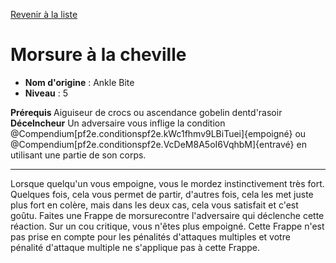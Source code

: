 [Revenir à la liste](list.md)

# Morsure à la cheville

 * **Nom d'origine** : Ankle Bite
 * **Niveau** : 5


<p><span id="ctl00_MainContent_DetailedOutput"><strong>Prérequis </strong> Aiguiseur de crocs ou ascendance gobelin dentd'rasoir<br><strong>Décelncheur</strong> Un adversaire vous inflige la condition @Compendium[pf2e.conditionspf2e.kWc1fhmv9LBiTuei]{empoigné} ou @Compendium[pf2e.conditionspf2e.VcDeM8A5oI6VqhbM]{entravé} en utilisant une partie de son corps.<br></span></p>
<hr>
<p>Lorsque quelqu'un vous empoigne, vous le mordez instinctivement très fort. Quelques fois, cela vous permet de partir, d'autres fois, cela les met juste plus fort en colère, mais dans les deux cas, cela vous satisfait et c'est goûtu. Faites une Frappe de morsurecontre l'adversaire qui déclenche cette réaction. Sur un cou critique, vous n'êtes plus empoigné. Cette Frappe n'est pas prise en compte pour les pénalités d'attaques multiples et votre pénalité d'attaque multiple ne s'applique pas à cette Frappe.&nbsp;</p>